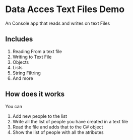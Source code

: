 # Data Acces Text Files Demo
An Console app that reads and writes on text Files

## Includes
  1. Reading From a text file
  2. Writing to Text File
  3. Objects
  4. Lists
  5. String Filtring
  6. And more

## How does it works
You can 
  1. Add new people to the list
  3. Write all the list of people you have created in a text file
  4. Read the file and adds that to the C# object 
  5. Show the list of people with all the atributes
